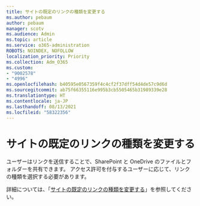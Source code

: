 ```yaml
---
title: サイトの既定のリンクの種類を変更する
ms.author: pebaum
author: pebaum
manager: scotv
ms.audience: Admin
ms.topic: article
ms.service: o365-administration
ROBOTS: NOINDEX, NOFOLLOW
localization_priority: Priority
ms.collection: Adm_O365
ms.custom:
- "9002578"
- "4996"
ms.openlocfilehash: b40595e0567359f4c4cf2f37dff54d4de57c9d6d
ms.sourcegitcommit: ab75f66355116e995b3cb5505465b31989339e28
ms.translationtype: HT
ms.contentlocale: ja-JP
ms.lasthandoff: 08/13/2021
ms.locfileid: "58322356"
---
```

# <a name="change-the-default-link-type-for-a-site"></a>サイトの既定のリンクの種類を変更する

ユーザーはリンクを送信することで、SharePoint と OneDrive のファイルとフォルダーを共有できます。 アクセス許可を付与するユーザーに応じて、リンクの種類を選択する必要があります。

詳細については、「[サイトの既定のリンクの種類を変更する](https://docs.microsoft.com/sharepoint/change-default-sharing-link)」を参照してください。
